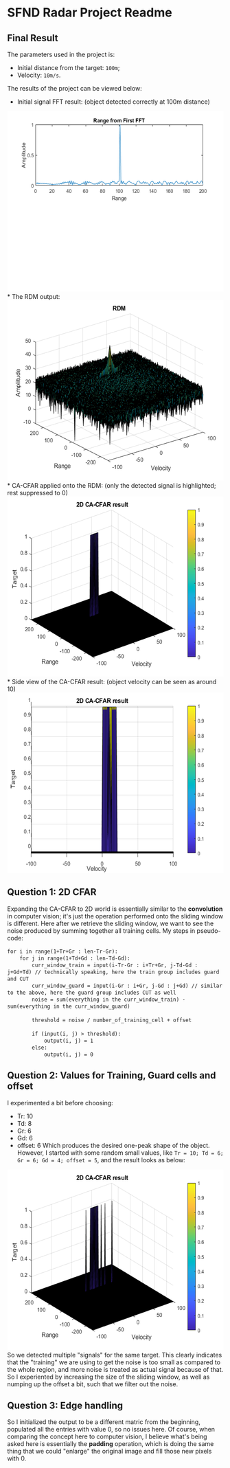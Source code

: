 # SFND Radar Project Readme
## Final Result
The parameters used in the project is:
* Initial distance from the target: `100m`;
* Velocity: `10m/s`.

The results of the project can be viewed below:
* Initial signal FFT result: (object detected correctly at 100m distance)
<img src="first_fft.png" width="560" height="420" />
* The RDM output:
<img src="RDM.png" width="560" height="420" />
* CA-CFAR applied onto the RDM: (only the detected signal is highlighted; rest suppressed to 0)
<img src="RDM_CFAR.png" width="560" height="420" />
* Side view of the CA-CFAR result: (object velocity can be seen as around 10)
<img src="RDM_CFAR_side_view.png" width="560" height="420" />

## Question 1: 2D CFAR
Expanding the CA-CFAR to 2D world is essentially similar to the **convolution** in computer vision; it's just the operation performed onto the sliding window is different. Here after we retrieve the sliding window, we want to see the noise produced by summing together all training cells. My steps in pseudo-code:
```
for i in range(1+Tr+Gr : len-Tr-Gr):
    for j in range(1+Td+Gd : len-Td-Gd):
        curr_window_train = input(i-Tr-Gr : i+Tr+Gr, j-Td-Gd : j+Gd+Td) // technically speaking, here the train group includes guard and CUT
        curr_window_guard = input(i-Gr : i+Gr, j-Gd : j+Gd) // similar to the above, here the guard group includes CUT as well
        noise = sum(everything in the curr_window_train) - sum(everything in the curr_window_guard)

        threshold = noise / number_of_training_cell + offset

        if (input(i, j) > threshold):
            output(i, j) = 1
        else:
            output(i, j) = 0
```

## Question 2: Values for Training, Guard cells and offset
I experimented a bit before choosing:
* Tr: 10
* Td: 8
* Gr: 6
* Gd: 6
* offset: 6
Which produces the desired one-peak shape of the object. However, I started with some random small values, like `Tr = 10; Td = 6; Gr = 6; Gd = 4; offset = 5`, and the result looks as below:
<img src="CFAR_wrong.png" width="560" height="420" />
So we detected multiple "signals" for the same target. This clearly indicates that the "training" we are using to get the noise is too small as compared to the whole region, and more noise is treated as actual signal because of that. So I experiented by increasing the size of the sliding window, as well as numping up the offset a bit, such that we filter out the noise.

## Question 3: Edge handling
So I initialized the output to be a different matric from the beginning, populated all the entries with value 0, so no issues here. Of course, when comparing the concept here to computer vision, I believe what's being asked here is essentially the **padding** operation, which is doing the same thing that we could "enlarge" the original image and fill those new pixels with 0.